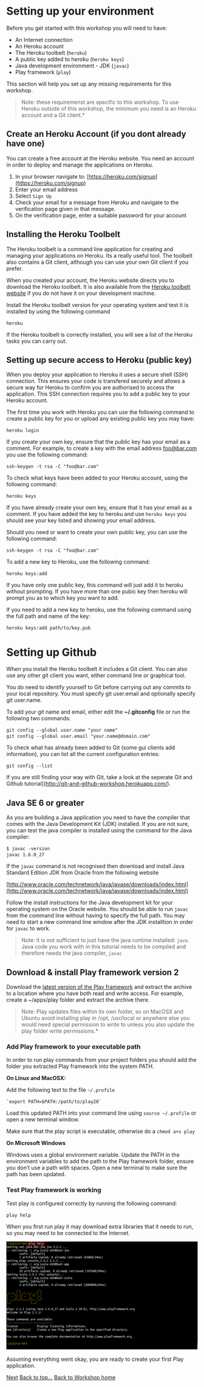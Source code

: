 # <a id="top">Setting up your environment</a>

Before you get started with this workshop you will need to have:
  
  * An Internet connection
  * An Heroku account
  * The Heroku toolbelt (`heroku`)
  * A public key added to heroku (`heroku keys`)
  * Java development environment - JDK (`javac`)
  * Play framework (`play`)

  This section will help you set up any missing requirements for this workshop.  
  
> Note: these requiremenst are specific to this workshop.  To use Heroku outside of this workshop, the minimum you need is an Heroku account and a Git client.*
  

## Create an Heroku Account (if you dont already have one)

  You can create a free account at the Heroku website.  You need an account in order to deploy and manage the applications on Heroku.

  1. In your browser navigate to: [https://heroku.com/signup](https://heroku.com/signup)
  2. Enter your email address
  3. Select `Sign Up`
  4. Check your email for a message from Heroku and navigate to the verification page given in that message.
  5. On the verification page, enter a suitable password for your account


## Installing the Heroku Toolbelt

  The Heroku toolbelt is a command line application for creating and managing your applications on Heroku.  Its a really useful tool.  The toolbelt also contains a Git client, although you can use your own Git client if you prefer.
  
  When you created your account, the Heroku website directs you to download the Heroku toolbelt.  It is also available from the [Heroku toolbelt website](http://toolbelt.heroku.com) if you do not have it on your development machine.
  
  Install the Heroku toolbelt version for your operating system and test it is installed by using the following command 

    heroku
    
  If the Heroku toolbelt is correctly installed, you will see a list of the Heroku tasks you can carry out.



## Setting up secure access to Heroku (public key)

  When you deploy your application to Heroku it uses a secure shell (SSH) connection.  This ensures your code is transfered securely and allows a secure way for Heroku to confirm you are authorised to access the application.  This SSH connection requires you to add a public key to your Heroku account.

  The first time you work with Heroku you can use the following command to create a public key for you or upload any existing public key you may have:

    heroku login

  If you create your own key, ensure that the public key has your email as a comment.  For example, to create a key with the email address foo@bar.com you use the following command:

    ssh-keygen -t rsa -C "foo@bar.com"

  To check what keys have been added to your Heroku account, using the following command:

    heroku keys
  
  If you have already create your own key, ensure that it has your email as a comment.  If you have added the key to heroku and use `heroku keys` you should see your key listed and showing your email address.
  
  
  Should you need or want to create your own public key, you can use the following command:
  
    ssh-keygen -t rsa -C "foo@bar.com"

    
  To add a new key to Heroku, use the following command:
  
    heroku keys:add 
    
  If you have only one public key, this command will just add it to heroku without prompting.  If you have more than one pubic key then heroku will prompt you as to which key you want to add.
  
  If you need to add a new key to heroku, use the following command using the full path and name of the key:

    heroku keys:add path/to/key.pub


# Setting up Github

  When you install the Heroku toolbelt it includes a Git client.  You can also use any other git client you want, either command line or graphical tool.

  You do need to identify yourself to Git before carrying out any commits to your local repository.  You must specify git user.email and optionally specify git user.name.

  To add your git name and email, either edit the **~/.gitconfig** file or run the following two commands:

    git config --global user.name "your name"
    git config --global user.email "your.name@domain.com"

  To check what has already been added to Git (some gui clients add information), you can list all the current configuration entries:

    git config --list

  If you are still finding your way with Git, take a look at the seperate Git and Github tutorial](http://git-and-github-workshop.herokuapp.com/).
  

## Java SE 6 or greater

  As you are building a Java application you need to have the compiler that comes with the Java Development Kit (JDK) installed.  If you are not sure, you can test the java compiler is installed using the command for the Java compiler:

    $ javac -version
    javac 1.6.0_27


  If the `javac` command is not recognised then download and install Java Standard Edition JDK from Oracle from the following website

  [http://www.oracle.com/technetwork/java/javase/downloads/index.html](http://www.oracle.com/technetwork/java/javase/downloads/index.html)
  
  Follow the install instructions for the Java development kit for your operating system on the Oracle website.  You should be able to run `javac` from the command line without having to specify the full path.  You may need to start a new command line window after the JDK installtion in order for `javac` to work.

> Note: it is not sufficient to just have the java runtime installed: `java`.  Java code you work with in this tutorial needs to be compiled and therefore needs the java compiler, `javac`


## Download & install Play framework version 2

Download the [latest version of the Play framework](http://www.playframework.com/download) and extract the archive to a location where you have both read and write access.  For example, create a ~/apps/play folder and extract the archive there.

> Note: Play updates files within its own folder, so on MacOSX and Ubuntu avoid installing play in /opt, /usr/local or anywhere else you would need special permission to write to unless you also update the play folder write permissions.*


### Add Play framework to your executable path

  In order to run play commands from your project folders you should add the folder you extracted Play framework into the system PATH.

  **On Linux and MacOSX:**

  Add the following text to the file `~/.profile`

    `export PATH=$PATH:/path/to/play20`

  Load this updated PATH into your command line using `source ~/.profile` or open a new terminal window.

  Make sure that the play script is executable, otherwise do a `chmod a+x play`


  **On Microsoft Windows**

  Windows uses a global environment variable. Update the PATH in the environment variables to add the path to the Play framework folder, ensure you don’t use a path with spaces. Open a new terminal to make sure the path has been updated.

### Test Play framework is working

  Test play is configured correctly by running the following command:

    play help

  When you first run play it may download extra libraries that it needs to run, so you may need to be connected to the Internet.

<img class="img-code" src="images/00x01-play-help-first-run-output.png">

  Assuming everything went okay, you are ready to create your first Play application.

[Next](01-getting-started-with-your-app.html)
[Back to top...](#top)
[Back to Workshop home](index.html)
